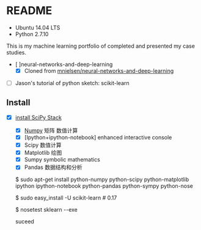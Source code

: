 # README #

- Ubuntu 14.04 LTS
- Python 2.7.10

This is my machine learning portfolio of completed and presented my case studies.

- [ ]neural-networks-and-deep-learning 
	- [x] Cloned from [mnielsen/neural-networks-and-deep-learning](https://github.com/mnielsen/neural-networks-and-deep-learning)
- [ ] Jason's tutorial of python sketch: scikit-learn

## Install

- [x] [install SciPy Stack](http://www.scipy.org/install.html#individual-packages) 
	- [x] [Numpy](http://www.numpy.org/) 矩阵 数值计算
	- [x] [Ipython+ipython-notebook] enhanced interactive console
	- [x] Scipy 数值计算
	- [x] Matplotlib 绘图
	- [x] Sumpy symbolic mathematics
	- [x] Pandas 数据结构和分析

	$ sudo apt-get install python-numpy python-scipy python-matplotlib ipython ipython-notebook python-pandas python-sympy python-nose

	$ sudo easy_install -U scikit-learn # 0.17

	$ nosetest sklearn --exe

	suceed

	